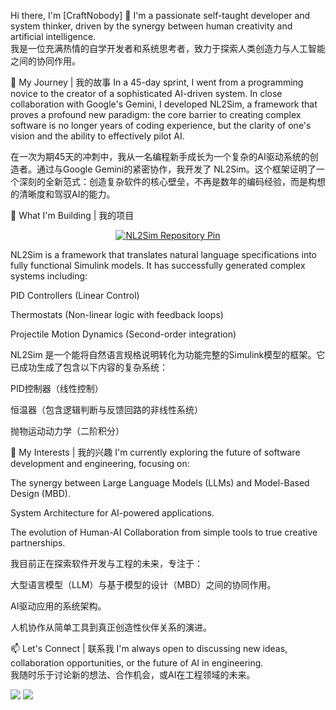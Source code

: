 Hi there, I'm [CraftNobody] 👋
I'm a passionate self-taught developer and system thinker, driven by the synergy between human creativity and artificial intelligence.
<br>
我是一位充满热情的自学开发者和系统思考者，致力于探索人类创造力与人工智能之间的协同作用。

🚀 My Journey | 我的故事
In a 45-day sprint, I went from a programming novice to the creator of a sophisticated AI-driven system. In close collaboration with Google's Gemini, I developed NL2Sim, a framework that proves a profound new paradigm: the core barrier to creating complex software is no longer years of coding experience, but the clarity of one's vision and the ability to effectively pilot AI.

在一次为期45天的冲刺中，我从一名编程新手成长为一个复杂的AI驱动系统的创造者。通过与Google Gemini的紧密协作，我开发了 NL2Sim。这个框架证明了一个深刻的全新范式：创造复杂软件的核心壁垒，不再是数年的编码经验，而是构想的清晰度和驾驭AI的能力。

🔭 What I'm Building | 我的项目
<p align="center">
<a href="https://www.google.com/search?q=https://github.com/CraftNobody0505/NL2Sim">
<img src="https://www.google.com/search?q=https://github-readme-stats.vercel.app/api/pin/%3Fusername%3DCraftNobody0505%26repo%3DNL2Sim%26theme%3Dradical%26show_owner%3Dtrue" alt="NL2Sim Repository Pin">
</a>
</p>

NL2Sim is a framework that translates natural language specifications into fully functional Simulink models. It has successfully generated complex systems including:

PID Controllers (Linear Control)

Thermostats (Non-linear logic with feedback loops)

Projectile Motion Dynamics (Second-order integration)

NL2Sim 是一个能将自然语言规格说明转化为功能完整的Simulink模型的框架。它已成功生成了包含以下内容的复杂系统：

PID控制器（线性控制）

恒温器（包含逻辑判断与反馈回路的非线性系统）

抛物运动动力学（二阶积分）

🌱 My Interests | 我的兴趣
I'm currently exploring the future of software development and engineering, focusing on:

The synergy between Large Language Models (LLMs) and Model-Based Design (MBD).

System Architecture for AI-powered applications.

The evolution of Human-AI Collaboration from simple tools to true creative partnerships.

我目前正在探索软件开发与工程的未来，专注于：

大型语言模型（LLM）与基于模型的设计（MBD）之间的协同作用。

AI驱动应用的系统架构。

人机协作从简单工具到真正创造性伙伴关系的演进。

📫 Let's Connect | 联系我
I'm always open to discussing new ideas, collaboration opportunities, or the future of AI in engineering.
<br>
我随时乐于讨论新的想法、合作机会，或AI在工程领域的未来。

<p align="left">
<a href="mailto:your.email@example.com"><img src="https://www.google.com/search?q=https://img.shields.io/badge/Email-your.email%40example.com-blue%3Fstyle%3Dfor-the-badge%26logo%3Dgmail"></a>
<a href="https://linkedin.com/in/your-profile"><img src="https://www.google.com/search?q=https://img.shields.io/badge/LinkedIn-Connect-blue%3Fstyle%3Dfor-the-badge%26logo%3Dlinkedin"></a>
</p>
